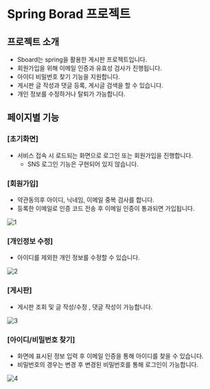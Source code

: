 # Spring Borad 프로젝트



## 프로젝트 소개
- Sboard는 spring을 활용한 게시판 프로젝트입니다.
- 회원가입을 위해 이메일 인증과 유효성 검사가 진행됩니다.
- 아이디 비밀번호 찾기 기능을 지원합니다.
- 게시판 글 작성과 댓글 등록, 게시글 검색을 할 수 있습니다.
- 개인 정보를 수정하거나 탈퇴가 가능합니다.


## 페이지별 기능

### [초기화면]
- 서비스 접속 시 로드되는 화면으로 로그인 또는 회원가입을 진행합니다.
  - SNS 로그인 기능은 구현되어 있지 않습니다.

### [회원가입]
- 약관동의후 아이디, 닉네임, 이메일 중복 검사를 합니다.
- 등록한 이메일로 인증 코드 전송 후 이메일 인증이 통과되면 가입됩니다.

![1](https://github.com/hyeji111544/Sboard/assets/154953972/a4447015-e778-4c3c-bea5-14925a0f305e)

### [개인정보 수정]
- 아이디를 제외한 개인 정보를 수정할 수 있습니다.

![2](https://github.com/hyeji111544/Sboard/assets/154953972/7b02f601-69ff-4e59-9ef3-4d6c7e5b62f8)

### [게시판]
- 게시판 조회 및 글 작성/수정 , 댓글 작성이 가능합니다.

![3](https://github.com/hyeji111544/Sboard/assets/154953972/59c7c087-c396-4f6b-b535-b9a038b7319f)

### [아이디/비밀번호 찾기]
- 화면에 표시된 정보 입력 후 이메일 인증을 통해 아이디를 찾을 수 있습니다.
- 비밀번호의 경우는 변경 후 변경된 비밀번호를 통해 로그인이 가능합니다.

![4](https://github.com/hyeji111544/Sboard/assets/154953972/8e54c54a-6c24-460b-b19f-4367dc5f0fe0)

